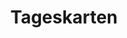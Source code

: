 ---
title: "Tageskarten"
pos1: "Erwachsene:"
pos1_num: 3,50 €
pos2: "Kinder und Jugendliche: (ab 4 - 18 Jahre)"
pos2_num: "2,00 €"
pos3: "Kinder unter 4 Jahren in Begleitung Erwachsener:"
pos3_num: "frei"
color: yellow
icon: sun
index: 0
---